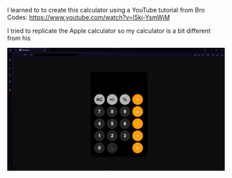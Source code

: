 I learned to to create this calculator using a YouTube tutorial from Bro Codes:
https://www.youtube.com/watch?v=I5kj-YsmWjM

I tried to replicate the Apple calculator so my calculator is a bit different from his

![alt text](image.png)